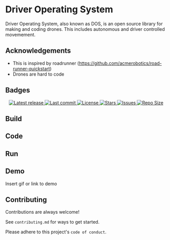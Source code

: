 
# Driver Operating System

Driver Operating System, also known as DOS, is an open source library for making and coding drones. This includes autonomous and driver controlled movemement.

## Acknowledgements

 - This is inspired by roadrunner (https://github.com/acmerobotics/road-runner-quickstart)
 - Drones are hard to code
## Badges

<div align="center"><p>
    <a href="https://github.com/PranavGundu1729/PranavGundu1729/releases/latest">
      <img alt="Latest release" src="https://img.shields.io/github/v/release/PranavGundu1729/PranavGundu1729?style=for-the-badge&logo=starship&color=C9CBFF&logoColor=D9E0EE&labelColor=302D41&include_prerelease&sort=semver" />
    </a>
    <a href="https://github.com/PranavGundu1729/PranavGundu1729/pulse">
      <img alt="Last commit" src="https://img.shields.io/github/last-commit/PranavGundu1729/PranavGundu1729?style=for-the-badge&logo=starship&color=8bd5ca&logoColor=D9E0EE&labelColor=302D41"/>
    </a>
    <a href="https://github.com/PranavGundu1729/PranavGundu1729/blob/main/LICENSE">
      <img alt="License" src="https://img.shields.io/github/license/PranavGundu1729/PranavGundu1729?style=for-the-badge&logo=starship&color=ee999f&logoColor=D9E0EE&labelColor=302D41" />
    </a>
    <a href="https://github.com/PranavGundu1729/PranavGundu1729/stargazers">
      <img alt="Stars" src="https://img.shields.io/github/stars/PranavGundu1729/PranavGundu1729?style=for-the-badge&logo=starship&color=c69ff5&logoColor=D9E0EE&labelColor=302D41" />
    </a>
    <a href="https://github.com/PranavGundu1729/PranavGundu1729/issues">
      <img alt="Issues" src="https://img.shields.io/github/issues/PranavGundu1729/PranavGundu1729?style=for-the-badge&logo=bilibili&color=F5E0DC&logoColor=D9E0EE&labelColor=302D41" />
    </a>
    <a href="https://github.com/PranavGundu1729/PranavGundu1729">
      <img alt="Repo Size" src="https://img.shields.io/github/repo-size/PranavGundu1729/PranavGundu1729?color=%23DDB6F2&label=SIZE&logo=codesandbox&style=for-the-badge&logoColor=D9E0EE&labelColor=302D41" />
    </a>
</div>

## Build

## Code
## Run
## Demo

Insert gif or link to demo


## Contributing

Contributions are always welcome!

See `contributing.md` for ways to get started.

Please adhere to this project's `code of conduct`.

